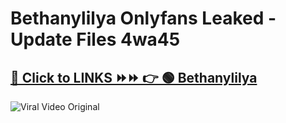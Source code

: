 
 # Bethanylilya Onlyfans Leaked - Update Files 4wa45

## <h2><a href="https://clipsfans.com/Bethanylilya&ref=git">🔗 Click to LINKS ⏩⏩ 👉 🟢 Bethanylilya </a></h2>

<a href="https://clipsfans.com/Bethanylilya&ref=git" rel="nofollow" data-target="animated-image.originalLink"><img src="https://i.ibb.co.com/xMMVF88/686577567.gif" alt="Viral Video Original" style="max-width: 100%; display: inline-block;" data-target="animated-image.originalImage"></a>

